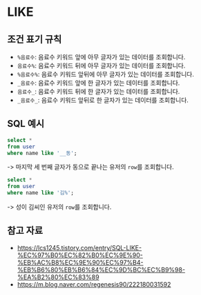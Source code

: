 # LIKE
## 조건 표기 규칙
- `%음료수`: 음료수 키워드 앞에 아무 글자가 있는 데이터를 조회합니다.
- `음료수%`: 음료수 키워드 뒤에 아무 글자가 있는 데이터를 조회합니다.
- `%음료수%`: 음료수 키워드 앞뒤에 아무 글자가 있는 데이터를 조회합니다.
- `_음료수`: 음료수 키워드 앞에 한 글자가 있는 데이터를 조회합니다.
- `음료수_`: 음료수 키워드 뒤에 한 글자가 있는 데이터를 조회합니다.
- `_음료수_`: 음료수 키워드 앞뒤로 한 글자가 있는 데이터를 조회합니다.

## SQL 예시
```SQL
select *
from user
where name like '__동';
```
-> 마지막 세 번째 글자가 동으로 끝나는 유저의 `row`를 조회합니다.

```SQL
select *
from user
where name like '김%';
```
-> 성이 김씨인 유저의 `row`를 조회합니다.
## 참고 자료
- https://lcs1245.tistory.com/entry/SQL-LIKE-%EC%97%B0%EC%82%B0%EC%9E%90-%EB%AC%B8%EC%9E%90%EC%97%B4-%EB%B6%80%EB%B6%84%EC%9D%BC%EC%B9%98-%EA%B2%80%EC%83%89
- https://m.blog.naver.com/regenesis90/222180031592